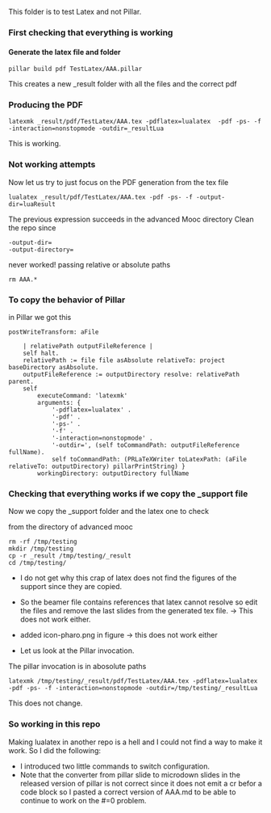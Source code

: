 This folder is to test Latex and not Pillar. 

### First checking that everything is working 


#### Generate the latex file and folder 

```
pillar build pdf TestLatex/AAA.pillar
```

This creates a new _result folder with all the files and the correct pdf



###  Producing the PDF 

```
latexmk _result/pdf/TestLatex/AAA.tex -pdflatex=lualatex  -pdf -ps- -f -interaction=nonstopmode -outdir=_resultLua
```

This is working. 


### Not working attempts

Now let us try to just focus on the PDF generation from the tex file

```
lualatex _result/pdf/TestLatex/AAA.tex -pdf -ps- -f -output-dir=luaResult
```

The previous expression succeeds in the advanced Mooc directory
Clean the repo since 

```
-output-dir=
-output-directory=
```
never worked! passing relative or absolute paths

```
rm AAA.*
```

### To copy the behavior of Pillar 

in Pillar we got this

```
postWriteTransform: aFile

	| relativePath outputFileReference |
	self halt.
	relativePath := file file asAbsolute relativeTo: project baseDirectory asAbsolute.
	outputFileReference := outputDirectory resolve: relativePath parent.
	self
		executeCommand: 'latexmk'
		arguments: {
			'-pdflatex=lualatex' . 
			'-pdf' .
			'-ps-' .
			'-f' .
			'-interaction=nonstopmode' .
			'-outdir=', (self toCommandPath: outputFileReference fullName).
			self toCommandPath: (PRLaTeXWriter toLatexPath: (aFile relativeTo: outputDirectory) pillarPrintString) }
		workingDirectory: outputDirectory fullName
```


### Checking that everything works if we copy the _support file

Now we copy the _support folder and the latex one to check

from the directory of advanced mooc

```
rm -rf /tmp/testing
mkdir /tmp/testing
cp -r _result /tmp/testing/_result
cd /tmp/testing/
```

- I do not get why this crap of latex does not find the figures of the support since they are copied.


- So the beamer file contains references that latex cannot resolve so edit the files and remove the last 
slides from the generated tex file. -> This does not work either. 

- added icon-pharo.png in figure -> this does not work either

- Let us look at the Pillar invocation.

The pillar invocation is in abosolute paths 

```
latexmk /tmp/testing/_result/pdf/TestLatex/AAA.tex -pdflatex=lualatex  -pdf -ps- -f -interaction=nonstopmode -outdir=/tmp/testing/_resultLua
```

This does not change.

### So working in this repo

Making lualatex in another repo is a hell and I could not find a way to make it work. 
So I did the following: 
- I introduced two little commands to switch configuration. 
- Note that the converter from pillar slide to microdown slides in the released version of pillar is not correct since it does not emit a cr befor a code block so I pasted a correct version of AAA.md to be able to continue to work on the #=0 problem.




